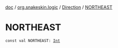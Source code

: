[doc](../../index.md) / [org.snakeskin.logic](../index.md) / [Direction](index.md) / [NORTHEAST](./-n-o-r-t-h-e-a-s-t.md)

# NORTHEAST

`const val NORTHEAST: `[`Int`](https://kotlinlang.org/api/latest/jvm/stdlib/kotlin/-int/index.html)